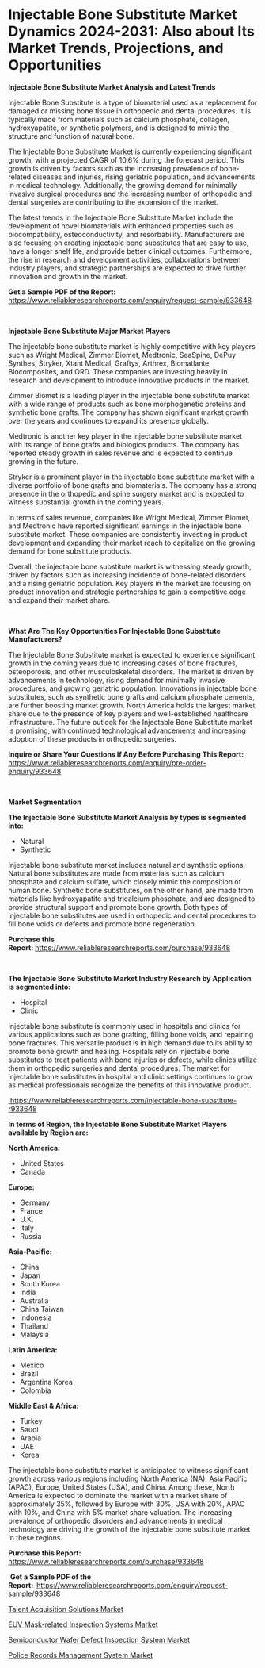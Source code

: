 <p><h1>Injectable Bone Substitute Market Dynamics 2024-2031: Also about Its Market Trends, Projections, and Opportunities</h1></p><p><strong>Injectable Bone Substitute Market Analysis and Latest Trends</strong></p>
<p><p>Injectable Bone Substitute is a type of biomaterial used as a replacement for damaged or missing bone tissue in orthopedic and dental procedures. It is typically made from materials such as calcium phosphate, collagen, hydroxyapatite, or synthetic polymers, and is designed to mimic the structure and function of natural bone.</p><p>The Injectable Bone Substitute Market is currently experiencing significant growth, with a projected CAGR of 10.6% during the forecast period. This growth is driven by factors such as the increasing prevalence of bone-related diseases and injuries, rising geriatric population, and advancements in medical technology. Additionally, the growing demand for minimally invasive surgical procedures and the increasing number of orthopedic and dental surgeries are contributing to the expansion of the market.</p><p>The latest trends in the Injectable Bone Substitute Market include the development of novel biomaterials with enhanced properties such as biocompatibility, osteoconductivity, and resorbability. Manufacturers are also focusing on creating injectable bone substitutes that are easy to use, have a longer shelf life, and provide better clinical outcomes. Furthermore, the rise in research and development activities, collaborations between industry players, and strategic partnerships are expected to drive further innovation and growth in the market.</p></p>
<p><strong>Get a Sample PDF of the Report:&nbsp;</strong> <a href="https://www.reliableresearchreports.com/enquiry/request-sample/933648">https://www.reliableresearchreports.com/enquiry/request-sample/933648</a></p>
<p>&nbsp;</p>
<p><strong>Injectable Bone Substitute Major Market Players</strong></p>
<p><p>The injectable bone substitute market is highly competitive with key players such as Wright Medical, Zimmer Biomet, Medtronic, SeaSpine, DePuy Synthes, Stryker, Xtant Medical, Graftys, Arthrex, Biomatlante, Biocomposites, and ORD. These companies are investing heavily in research and development to introduce innovative products in the market.</p><p>Zimmer Biomet is a leading player in the injectable bone substitute market with a wide range of products such as bone morphogenetic proteins and synthetic bone grafts. The company has shown significant market growth over the years and continues to expand its presence globally.</p><p>Medtronic is another key player in the injectable bone substitute market with its range of bone grafts and biologics products. The company has reported steady growth in sales revenue and is expected to continue growing in the future.</p><p>Stryker is a prominent player in the injectable bone substitute market with a diverse portfolio of bone grafts and biomaterials. The company has a strong presence in the orthopedic and spine surgery market and is expected to witness substantial growth in the coming years.</p><p>In terms of sales revenue, companies like Wright Medical, Zimmer Biomet, and Medtronic have reported significant earnings in the injectable bone substitute market. These companies are consistently investing in product development and expanding their market reach to capitalize on the growing demand for bone substitute products.</p><p>Overall, the injectable bone substitute market is witnessing steady growth, driven by factors such as increasing incidence of bone-related disorders and a rising geriatric population. Key players in the market are focusing on product innovation and strategic partnerships to gain a competitive edge and expand their market share.</p></p>
<p>&nbsp;</p>
<p><strong>What Are The Key Opportunities For Injectable Bone Substitute Manufacturers?</strong></p>
<p><p>The Injectable Bone Substitute market is expected to experience significant growth in the coming years due to increasing cases of bone fractures, osteoporosis, and other musculoskeletal disorders. The market is driven by advancements in technology, rising demand for minimally invasive procedures, and growing geriatric population. Innovations in injectable bone substitutes, such as synthetic bone grafts and calcium phosphate cements, are further boosting market growth. North America holds the largest market share due to the presence of key players and well-established healthcare infrastructure. The future outlook for the Injectable Bone Substitute market is promising, with continued technological advancements and increasing adoption of these products in orthopedic surgeries.</p></p>
<p><strong>Inquire or Share Your Questions If Any Before Purchasing This Report:</strong> <a href="https://www.reliableresearchreports.com/enquiry/pre-order-enquiry/933648">https://www.reliableresearchreports.com/enquiry/pre-order-enquiry/933648</a></p>
<p>&nbsp;</p>
<p><strong>Market Segmentation</strong></p>
<p><strong>The Injectable Bone Substitute Market Analysis by types is segmented into:</strong></p>
<p><ul><li>Natural</li><li>Synthetic</li></ul></p>
<p><p>Injectable bone substitute market includes natural and synthetic options. Natural bone substitutes are made from materials such as calcium phosphate and calcium sulfate, which closely mimic the composition of human bone. Synthetic bone substitutes, on the other hand, are made from materials like hydroxyapatite and tricalcium phosphate, and are designed to provide structural support and promote bone growth. Both types of injectable bone substitutes are used in orthopedic and dental procedures to fill bone voids or defects and promote bone regeneration.</p></p>
<p><strong>Purchase this Report:&nbsp;</strong><a href="https://www.reliableresearchreports.com/purchase/933648">https://www.reliableresearchreports.com/purchase/933648</a></p>
<p>&nbsp;</p>
<p><strong>The Injectable Bone Substitute Market Industry Research by Application is segmented into:</strong></p>
<p><ul><li>Hospital</li><li>Clinic</li></ul></p>
<p><p>Injectable bone substitute is commonly used in hospitals and clinics for various applications such as bone grafting, filling bone voids, and repairing bone fractures. This versatile product is in high demand due to its ability to promote bone growth and healing. Hospitals rely on injectable bone substitutes to treat patients with bone injuries or defects, while clinics utilize them in orthopedic surgeries and dental procedures. The market for injectable bone substitutes in hospital and clinic settings continues to grow as medical professionals recognize the benefits of this innovative product.</p></p>
<p><a href="https://www.reliableresearchreports.com/injectable-bone-substitute-r933648">&nbsp;https://www.reliableresearchreports.com/injectable-bone-substitute-r933648</a></p>
<p><strong>In terms of Region, the Injectable Bone Substitute Market Players available by Region are:</strong></p>
<p>
    <p> <strong> North America: </strong>
        <ul>
            <li>United States</li>
            <li>Canada</li>
        </ul>
        </p> 
    <p> <strong> Europe: </strong>
        <ul>
            <li>Germany</li>
            <li>France</li>
            <li>U.K.</li>
            <li>Italy</li>
            <li>Russia</li>
        </ul>
        </p> 
    <p> <strong> Asia-Pacific: </strong>
        <ul>
            <li>China</li>
            <li>Japan</li>
            <li>South Korea</li>
            <li>India</li>
            <li>Australia</li>
            <li>China Taiwan</li>
            <li>Indonesia</li>
            <li>Thailand</li>
            <li>Malaysia</li>
        </ul>
        </p> 
    <p> <strong> Latin America: </strong>
        <ul>
            <li>Mexico</li>
            <li>Brazil</li>
            <li>Argentina Korea</li>
            <li>Colombia</li>
        </ul>
        </p> 
    <p> <strong> Middle East & Africa: </strong>
        <ul>
            <li>Turkey</li>
            <li>Saudi</li>
            <li>Arabia</li>
            <li>UAE</li>
            <li>Korea</li>
        </ul>
    </p>
    </p>
<p><p>The injectable bone substitute market is anticipated to witness significant growth across various regions including North America (NA), Asia Pacific (APAC), Europe, United States (USA), and China. Among these, North America is expected to dominate the market with a market share of approximately 35%, followed by Europe with 30%, USA with 20%, APAC with 10%, and China with 5% market share valuation. The increasing prevalence of orthopedic disorders and advancements in medical technology are driving the growth of the injectable bone substitute market in these regions.</p></p>
<p><strong>Purchase this Report: </strong><a href="https://www.reliableresearchreports.com/purchase/933648">https://www.reliableresearchreports.com/purchase/933648</a></p>
<p>&nbsp;<strong>Get a Sample PDF of the Report:&nbsp;&nbsp;</strong><a href="https://www.reliableresearchreports.com/enquiry/request-sample/933648">https://www.reliableresearchreports.com/enquiry/request-sample/933648</a></p>
<p><strong></strong></p>
<p><p><a href="https://github.com/cameroneffertz/Market-Research-Report-List-1/blob/main/talent-acquisition-solutions-market.md">Talent Acquisition Solutions Market</a></p><p><a href="https://www.linkedin.com/pulse/euv-mask-related-inspection-systems-market-furnishes-information-j7qmc">EUV Mask-related Inspection Systems Market</a></p><p><a href="https://www.linkedin.com/pulse/semiconductor-wafer-defect-inspection-system-market-comprehensive-g0hvc?trackingId=IjHluMVIa9QysTrHPCe29A%3D%3D">Semiconductor Wafer Defect Inspection System Market</a></p><p><a href="https://github.com/MyrticeDare2023/Market-Research-Report-List-1/blob/main/police-records-management-system-market.md">Police Records Management System Market</a></p></p>